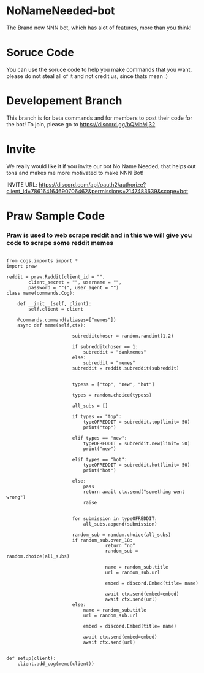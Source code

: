 # NoNameNeeded-bot
The Brand new NNN bot, which has alot of features, more than you think!


# Soruce Code
You can use the soruce code to help you make commands that you want, please do not steal all of it and not credit us, since thats mean :)

# Developement Branch
This branch is for beta commands and for members to post their code for the bot! To join, please go to https://discord.gg/bQMbMj32

# Invite
We really would like it if you invite our bot No Name Needed, that helps out tons and makes me more motivated to make NNN Bot!

INVITE URL: https://discord.com/api/oauth2/authorize?client_id=786164164690706462&permissions=2147483639&scope=bot



# Praw Sample Code
<h3> Praw is used to web scrape reddit and in this we will give you code to scrape some reddit memes</h3>

```#DISCORD.PY COGGED

from cogs.imports import *
import praw

reddit = praw.Reddit(client_id = "",
        client_secret = "", username = "",
        password = ""(", user_agent = "")
class meme(commands.Cog):

    def __init__(self, client):
        self.client = client

    @commands.command(aliases=["memes"])
    async def meme(self,ctx):

                        subredditchoser = random.randint(1,2)

                        if subredditchoser == 1:
                            subreddit = "dankmemes"
                        else:
                            subreddit = "memes"  
                        subreddit = reddit.subreddit(subreddit)

       
                        typess = ["top", "new", "hot"]

                        types = random.choice(typess)
                 
                        all_subs = []
                        
                        if types == "top":
                            typeOFREDDIT = subreddit.top(limit= 50)
                            print("top")

                        elif types == "new":
                            typeOFREDDIT = subreddit.new(limit= 50)
                            print("new")

                        elif types == "hot":
                            typeOFREDDIT = subreddit.hot(limit= 50)    
                            print("hot")

                        else:
                            pass
                            return await ctx.send("something went wrong")    
                            raise 


                        for submission in typeOFREDDIT:
                            all_subs.append(submission)

                        random_sub = random.choice(all_subs)  
                        if random_sub.over_18:
                                    return "no"
                                    random_sub = random.choice(all_subs)

                                    name = random_sub.title
                                    url = random_sub.url

                                    embed = discord.Embed(title= name)
                                    
                                    await ctx.send(embed=embed)
                                    await ctx.send(url) 
                        else:  
                            name = random_sub.title
                            url = random_sub.url

                            embed = discord.Embed(title= name)
                            
                            await ctx.send(embed=embed)
                            await ctx.send(url)  


def setup(client):
    client.add_cog(meme(client))


```
